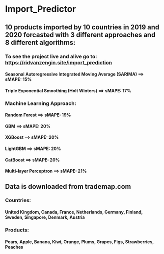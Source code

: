 # Import_Predictor
## 10 products imported by 10 countries in 2019 and 2020 forcasted with 3 different approaches and 8 different algorithms:
### To see the project live and alive go to: https://ridvanzengin.site/import_prediction
#### Seasonal Autoregressive Integrated Moving Average (SARIMA) ==> sMAPE: 15%
#### Triple Exponential Smoothing (Holt Winters) ==> sMAPE: 17%
### Machine Learning Approach:
#### Random Forest ==> sMAPE: 19%
#### GBM ==> sMAPE: 20%
#### XGBoost ==> sMAPE: 20%
#### LightGBM ==> sMAPE: 20%
#### CatBoost ==> sMAPE: 20%
#### Multi-layer Perceptron ==> sMAPE: 21%

## Data is downloaded from trademap.com
### Countries:
#### United Kingdom, Canada, France, Netherlands, Germany, Finland, Sweden, Singapore, Denmark, Austria

### Products:
#### Pears, Apple, Banana, Kiwi, Orange, Plums, Grapes, Figs, Strawberries, Peaches



